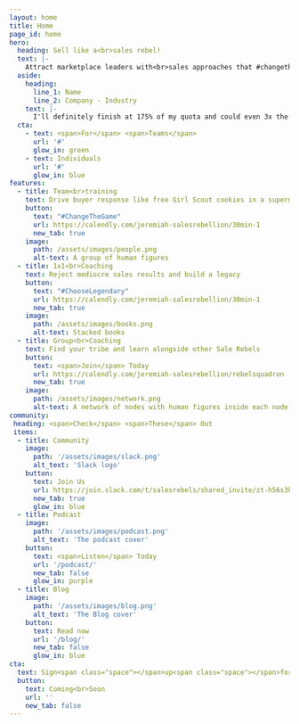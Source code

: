 ```yaml
---
layout: home
title: Home
page_id: home
hero:
  heading: Sell like a<br>sales rebel!
  text: |-
    Attract marketplace leaders with<br>sales approaches that #changethegame
  aside:
    heading:
      line_1: Name
      line_2: Company - Industry
    text: |-
      I'll definitely finish at 175% of my quota and could even 3x the annual quota this quarter.
  cta:
    - text: <span>For</span> <span>Teams</span>
      url: '#'
      glow_in: green
    - text: Individuals
      url: '#'
      glow_in: blue
features:
  - title: Team<br>training
    text: Drive buyer response like free Girl Scout cookies in a supermarket parking lot…
    button:
      text: "#ChangeTheGame"
      url: https://calendly.com/jeremiah-salesrebellion/30min-1
      new_tab: true
    image:
      path: /assets/images/people.png
      alt-text: A group of human figures
  - title: 1x1<br>Coaching
    text: Reject mediocre sales results and build a legacy
    button:
      text: "#ChooseLegendary"
      url: https://calendly.com/jeremiah-salesrebellion/30min-1
      new_tab: true
    image:
      path: /assets/images/books.png
      alt-text: Stacked books
  - title: Group<br>Coaching
    text: Find your tribe and learn alongside other Sale Rebels
    button:
      text: <span>Join</span> Today
      url: https://calendly.com/jeremiah-salesrebellion/rebelsquadron
      new_tab: true
    image:
      path: /assets/images/network.png
      alt-text: A network of nodes with human figures inside each node
community:
 heading: <span>Check</span> <span>These</span> Out
 items:
  - title: Community
    image:
      path: '/assets/images/slack.png'
      alt_text: 'Slack logo'
    button:
      text: Join Us
      url: https://join.slack.com/t/salesrebels/shared_invite/zt-h56s3k7l-GxCbQb9~Z9hvqhz8PAcqxg
      new_tab: true
      glow_in: blue
  - title: Podcast
    image:
      path: '/assets/images/podcast.png'
      alt_text: 'The podcast cover'
    button:
      text: <span>Listen</span> Today
      url: '/podcast/'
      new_tab: false
      glow_in: purple
  - title: Blog
    image:
      path: '/assets/images/blog.png'
      alt_text: 'The Blog cover'
    button:
      text: Read now
      url: '/blog/'
      new_tab: false
      glow_in: blue
cta:
  text: Sign<span class="space"></span>up<span class="space"></span>for<span class="space"></span>the<span class="space"></span>Sales<span class="space"></span>Rebellion’s<span class="space"></span>email<span class="space"></span>experience<span class="space"></span>extravaganza
  button:
    text: Coming<br>Soon
    url: ''
    new_tab: false
---
```

